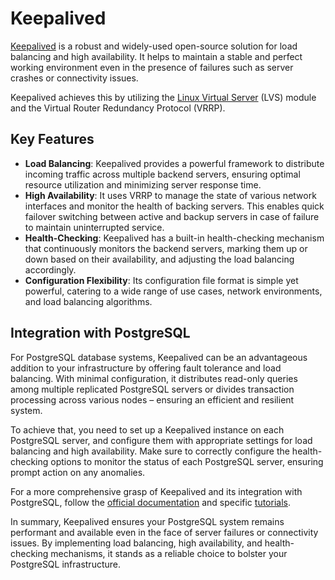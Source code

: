 # Keepalived

[Keepalived](https://www.keepalived.org/) is a robust and widely-used open-source solution for load balancing and high availability. It helps to maintain a stable and perfect working environment even in the presence of failures such as server crashes or connectivity issues.

Keepalived achieves this by utilizing the [Linux Virtual Server](https://www.linuxvirtualserver.org/) (LVS) module and the Virtual Router Redundancy Protocol (VRRP).

## Key Features

* **Load Balancing**: Keepalived provides a powerful framework to distribute incoming traffic across multiple backend servers, ensuring optimal resource utilization and minimizing server response time.
* **High Availability**: It uses VRRP to manage the state of various network interfaces and monitor the health of backing servers. This enables quick failover switching between active and backup servers in case of failure to maintain uninterrupted service.
* **Health-Checking**: Keepalived has a built-in health-checking mechanism that continuously monitors the backend servers, marking them up or down based on their availability, and adjusting the load balancing accordingly.
* **Configuration Flexibility**: Its configuration file format is simple yet powerful, catering to a wide range of use cases, network environments, and load balancing algorithms.

## Integration with PostgreSQL

For PostgreSQL database systems, Keepalived can be an advantageous addition to your infrastructure by offering fault tolerance and load balancing. With minimal configuration, it distributes read-only queries among multiple replicated PostgreSQL servers or divides transaction processing across various nodes – ensuring an efficient and resilient system.

To achieve that, you need to set up a Keepalived instance on each PostgreSQL server, and configure them with appropriate settings for load balancing and high availability. Make sure to correctly configure the health-checking options to monitor the status of each PostgreSQL server, ensuring prompt action on any anomalies.

For a more comprehensive grasp of Keepalived and its integration with PostgreSQL, follow the [official documentation](https://www.keepalived.org/documentation/) and specific [tutorials](https://severalnines.com/database-blog/how-set-postgresql-load-balancing-keepalived-and-haproxy).

In summary, Keepalived ensures your PostgreSQL system remains performant and available even in the face of server failures or connectivity issues. By implementing load balancing, high availability, and health-checking mechanisms, it stands as a reliable choice to bolster your PostgreSQL infrastructure.